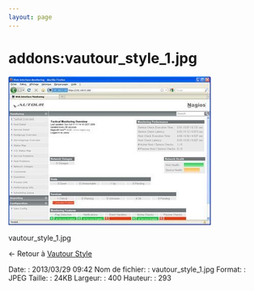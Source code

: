 ```yaml
---
layout: page
---
```


addons:vautour\_style\_1.jpg
============================

[![vautour\_style\_1.jpg](../../assets/media/addons/vautour_style_1.jpg@cache=&w=400&h=293 "vautour_style_1.jpg")](../../assets/media/addons/vautour_style_1.jpg@cache= "Afficher le fichier original")

vautour\_style\_1.jpg

← Retour à [Vautour
Style](../../nagios/addons/vautour-style.html "nagios:addons:vautour-style")

Date:
:   2013/03/29 09:42
Nom de fichier:
:   vautour\_style\_1.jpg
Format:
:   JPEG
Taille:
:   24KB
Largeur:
:   400
Hauteur:
:   293

